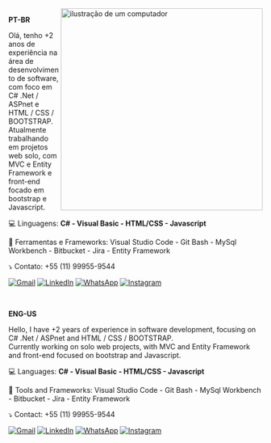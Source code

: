 
<img src="https://raw.githubusercontent.com/MicaelliMedeiros/micaellimedeiros/master/image/computer-illustration.png" alt="ilustração de um computador" min-width="400px" max-width="400px" width="400px" align="right">

<p align="left">
  <strong>PT-BR</strong>
</p>
<p align="left"> 
  Olá, tenho +2 anos de experiência na área de desenvolvimento de software, com foco em C# .Net / ASPnet e HTML / CSS / BOOTSTRAP.<br>
  Atualmente trabalhando em projetos web solo, com MVC e Entity Framework e front-end focado em bootstrap e Javascript.
</p>

<p align="left">
  💻 Linguagens: <strong>C# - Visual Basic - HTML/CSS - Javascript</strong>
</p>

<p align="left">
  💼 Ferramentas e Frameworks: Visual Studio Code - Git Bash - MySql Workbench - Bitbucket - Jira - Entity Framework
</p>

<p align="left">
   ⤵️ 
    Contato: +55 (11) 99955-9544
</p>

<p align="left">
  <a href="https://mail.google.com/mail/u/0/?fs=1&to=gustavo020sp@gmail.com&su=SUBJECT&body=BODY&&tf=cm" title="Gmail">
  <img src="https://img.shields.io/badge/-Gmail-FF0000?style=flat-square&labelColor=FF0000&logo=gmail&logoColor=white&link=https://mail.google.com/mail/u/0/?fs=1&to=gustavo020sp@gmail.com&su=SUBJECT&body=BODY&&tf=cm" alt="Gmail"/></a>
  <a href="https://www.linkedin.com/in/gustavo-gomes-901ab4248" title="LinkedIn">
  <img src="https://img.shields.io/badge/-Linkedin-0e76a8?style=flat-square&logo=Linkedin&logoColor=white&link=https://www.linkedin.com/in/gustavo-gomes-901ab4248" alt="LinkedIn"/></a>
  <a href="https://api.whatsapp.com/send?phone=5511999559544" title="WhatsApp">
  <img src="https://img.shields.io/badge/-WhatsApp-25d366?style=flat-square&labelColor=25d366&logo=whatsapp&logoColor=white&link=https://api.whatsapp.com/send?phone=5511999559544" alt="WhatsApp"/></a>
  <a href="https://www.instagram.com/gustavoagomes_" title="Instagram">
  <img src="https://img.shields.io/badge/-Instagram-DF0174?style=flat-square&labelColor=DF0174&logo=instagram&logoColor=white&link=https://www.instagram.com/gustavoagomes_" alt="Instagram"/></a>
</p>
<br>
<p align="left">
  <strong>ENG-US</strong>
</p>
<p align="left"> 
  Hello, I have +2 years of experience in software development, focusing on C# .Net / ASPnet and HTML / CSS / BOOTSTRAP.<br>
  Currently working on solo web projects, with MVC and Entity Framework and front-end focused on bootstrap and Javascript.
</p>

<p align="left">
  💻 Languages: <strong>C# - Visual Basic - HTML/CSS - Javascript</strong>
</p>

<p align="left">
  💼 Tools and Frameworks: Visual Studio Code - Git Bash - MySql Workbench - Bitbucket - Jira - Entity Framework
</p>

<p align="left">
   ⤵️ 
    Contact: +55 (11) 99955-9544
</p>

<p align="left">
  <a href="https://mail.google.com/mail/u/0/?fs=1&to=gustavo020sp@gmail.com&su=SUBJECT&body=BODY&&tf=cm" title="Gmail">
  <img src="https://img.shields.io/badge/-Gmail-FF0000?style=flat-square&labelColor=FF0000&logo=gmail&logoColor=white&link=https://mail.google.com/mail/u/0/?fs=1&to=gustavo020sp@gmail.com&su=SUBJECT&body=BODY&&tf=cm" alt="Gmail"/></a>
  <a href="https://www.linkedin.com/in/gustavo-gomes-901ab4248" title="LinkedIn">
  <img src="https://img.shields.io/badge/-Linkedin-0e76a8?style=flat-square&logo=Linkedin&logoColor=white&link=https://www.linkedin.com/in/gustavo-gomes-901ab4248" alt="LinkedIn"/></a>
  <a href="https://api.whatsapp.com/send?phone=5511999559544" title="WhatsApp">
  <img src="https://img.shields.io/badge/-WhatsApp-25d366?style=flat-square&labelColor=25d366&logo=whatsapp&logoColor=white&link=https://api.whatsapp.com/send?phone=5511999559544" alt="WhatsApp"/></a>
  <a href="https://www.instagram.com/gustavoagomes_" title="Instagram">
  <img src="https://img.shields.io/badge/-Instagram-DF0174?style=flat-square&labelColor=DF0174&logo=instagram&logoColor=white&link=https://www.instagram.com/gustavoagomes_" alt="Instagram"/></a>
</p>

